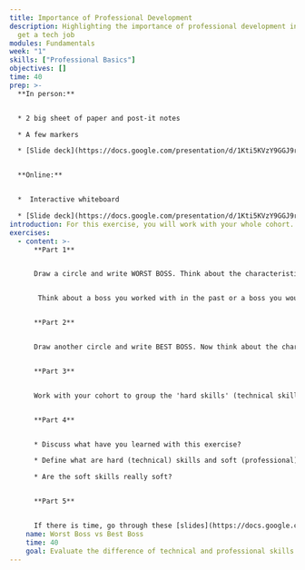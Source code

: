 ```yaml
---
title: Importance of Professional Development
description: Highlighting the importance of professional development in order to
  get a tech job
modules: Fundamentals
week: "1"
skills: ["Professional Basics"]
objectives: []
time: 40
prep: >-
  **In person:** 


  * 2 big sheet of paper and post-it notes

  * A few markers 

  * [Slide deck](https://docs.google.com/presentation/d/1Kti5KVzY9GGJ9rNU8Ye0G5eRNJo1S_qAzbTO1DosOnU/edit?usp=sharing)


  **Online:**


  *  Interactive whiteboard

  * [Slide deck](https://docs.google.com/presentation/d/1Kti5KVzY9GGJ9rNU8Ye0G5eRNJo1S_qAzbTO1DosOnU/edit?usp=sharing)
introduction: F﻿or this exercise, you will work with your whole cohort. Make sure you have at least one contribution during each part of the exercise.
exercises:
  - content: >-
      **P﻿art 1**


      Draw a circle and write WORST BOSS. Think about the characteristics of the "Worst Boss", write your ideas on post-its and share them on the collaborative sheet.


       Think about a boss you worked with in the past or a boss you would not want to work for.


      **P﻿art 2**


      Draw another circle and write BEST BOSS. Now think about the characteristics of the "Best Boss" you have ever had or you would want to have, write your ideas on post-its and share them on the collaborative sheet.


      **P﻿art 3**


      Work with your cohort to group the 'hard skills' (technical skills) and the 'soft skills' (professional skills) shared for the "Best Boss". You can move the post-its under these two headings on a separate sheet.


      **P﻿art 4**


      * Discuss what have you learned with this exercise?

      * Define what are hard (technical) skills and soft (professional) skills?

      * Are the soft skills really soft?


      **Part 5**


      If there is time, go through these [slides](https://docs.google.com/presentation/d/1Kti5KVzY9GGJ9rNU8Ye0G5eRNJo1S_qAzbTO1DosOnU/edit?usp=sharing) together. If not, take some time to go through them in your own time.
    name: Worst Boss vs Best Boss
    time: 40
    goal: Evaluate the difference of technical and professional skills
---
```

